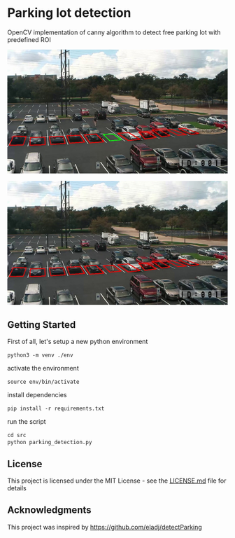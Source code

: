 # Parking lot detection

OpenCV implementation of canny algorithm to detect free parking lot with predefined ROI

![Free](/docs/frame_100.jpg)

![Occupied](/docs/frame_200.jpg)

## Getting Started

First of all, let's setup a new python environment

```
python3 -m venv ./env
```

activate the environment

```
source env/bin/activate
```

install dependencies

```
pip install -r requirements.txt
```

run the script

```
cd src
python parking_detection.py
```

## License

This project is licensed under the MIT License - see the [LICENSE.md](LICENSE.md) file for details

## Acknowledgments

This project was inspired by https://github.com/eladj/detectParking

